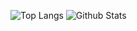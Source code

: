 ![Top Langs](https://github-readme-stats.vercel.app/api/top-langs/?username=m-laxman&hide=TeX&layout=compact)
![Github Stats](https://github-readme-stats.vercel.app/api?username=m-laxman&count_private=true&show_icons=true&include_all_commits=true)
